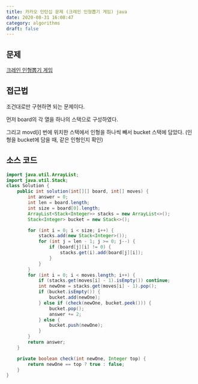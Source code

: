 ```yaml
---
title: 카카오 인턴십 문제 (크레인 인형뽑기 게임) java
date: 2020-08-31 16:08:47
category: algorithms
draft: false
---
```



## 문제
[크레인 인형뽑기 게임](https://programmers.co.kr/learn/courses/30/lessons/64061)

## 접근법
조건대로만 구현하면 되는 문제이다. 

먼저 board의 각 열을 하나의 스택으로 구성하였다. 

그리고 movd[i] 번에 위치한 스택에서 인형을 하나씩 빼서 bucket 스택에 담았다. (인형을 bucket에 담을 때, 같은 인형인지 확인)


## 소스 코드

```java
import java.util.ArrayList;
import java.util.Stack;
class Solution {
    public int solution(int[][] board, int[] moves) {
        int answer = 0;
        int len = board.length;
        int size = board[0].length;
        ArrayList<Stack<Integer>> stacks = new ArrayList<>();
        Stack<Integer> bucket = new Stack<>();

        for (int i = 0; i < size; i++) {
            stacks.add(new Stack<Integer>());
            for (int j = len - 1; j >= 0; j--) {
                if (board[j][i] != 0) {
                    stacks.get(i).add(board[j][i]);
                }
            }
        }
        for (int i = 0; i < moves.length; i++) {
            if (stacks.get(moves[i] - 1).isEmpty()) continue;
            int newOne = stacks.get(moves[i] - 1).pop();
            if (bucket.isEmpty()) {
                bucket.add(newOne);
            } else if (check(newOne, bucket.peek())) {
                bucket.pop();
                answer += 2;
            } else {
                bucket.push(newOne);
            }
        }
        return answer;
    }

    private boolean check(int newOne, Integer top) {
        return newOne == top ? true : false;
    }
}
```
